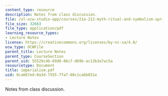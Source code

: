 ```yaml
---
content_type: resource
description: Notes from class discussion.
file: /ol-ocw-studio-app/courses/21a-212-myth-ritual-and-symbolism-spring-2004/0ca667ed0a3d75557fa768c1cabb031e_imperialism.pdf
file_size: 32663
file_type: application/pdf
learning_resource_types:
- Lecture Notes
license: https://creativecommons.org/licenses/by-nc-sa/4.0/
ocw_type: OCWFile
parent_title: Lecture Notes
parent_type: CourseSection
parent_uid: 55529c4b-69d0-06c7-d69b-ac13b3e7ac5a
resourcetype: Document
title: imperialism.pdf
uid: 0ca667ed-0a3d-7555-7fa7-68c1cabb031e
---
```

Notes from class discussion.